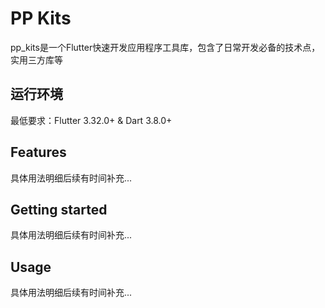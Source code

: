 # PP Kits

<!--
This README describes the package. If you publish this package to pub.dev,
this README's contents appear on the landing page for your package.

For information about how to write a good package README, see the guide for
[writing package pages](https://dart.dev/tools/pub/writing-package-pages).

For general information about developing packages, see the Dart guide for
[creating packages](https://dart.dev/guides/libraries/create-packages)
and the Flutter guide for
[developing packages and plugins](https://flutter.dev/to/develop-packages).
-->

pp_kits是一个Flutter快速开发应用程序工具库，包含了日常开发必备的技术点，实用三方库等

## 运行环境

最低要求：Flutter 3.32.0+ & Dart 3.8.0+

## Features

具体用法明细后续有时间补充...

## Getting started

具体用法明细后续有时间补充...

## Usage

具体用法明细后续有时间补充...
